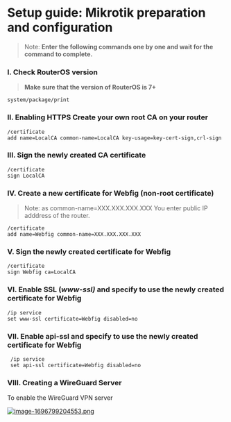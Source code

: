 # Setup guide: Mikrotik preparation and configuration  

>Note: **Enter the following commands one by one and wait for the command to complete.**

### I. Check RouterOS version

>**Make sure that the version of RouterOS is 7+**

```shell
system/package/print 
```

### II. Enabling HTTPS Create your own root CA on your router

```
/certificate
add name=LocalCA common-name=LocalCA key-usage=key-cert-sign,crl-sign
```

### III. Sign the newly created CA certificate

```
/certificate
sign LocalCA
```  

### IV. Create a new certificate for Webfig (non-root certificate)

>Note: as common-name=XXX.XXX.XXX.XXX You enter public IP adddress of the router.

```
/certificate
add name=Webfig common-name=XXX.XXX.XXX.XXX
```  

### V. Sign the newly created certificate for Webfig

```
/certificate
sign Webfig ca=LocalCA 
```

### VI. Enable SSL (*www-ssl)* and specify to use the newly created certificate for Webfig

```
/ip service
set www-ssl certificate=Webfig disabled=no
```

### VII. Enable api-ssl and specify to use the newly created certificate for Webfig

```
 /ip service 
 set api-ssl certificate=Webfig disabled=no 
```

### VIII. Creating a WireGuard Server

To enable the WireGuard VPN server

[![image-1696799204553.png](https://doc.puq.info/uploads/images/gallery/2023-10/scaled-1680-/image-1696799204553.png)](https://doc.puq.info/uploads/images/gallery/2023-10/image-1696799204553.png)